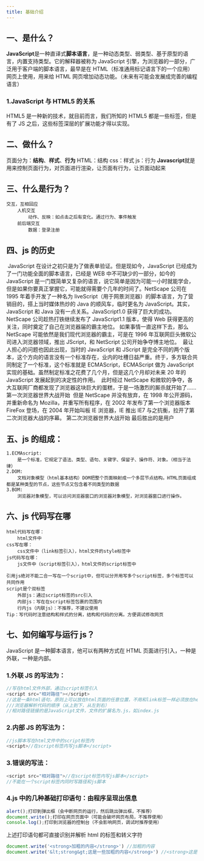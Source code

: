 ```yaml
---
title: 基础介绍
---
```


## 一、是什么？

**JavaScript**是一种直译式**脚本语言**，是一种动态类型、弱类型、基于原型的语言，内置支持类型。它的解释器被称为 JavaScript 引擎，为浏览器的一部分，广泛用于客户端的脚本语言，最早是在 HTML（标准通用标记语言下的一个应用）网页上使用，用来给 HTML 网页增加动态功能。（未来有可能会发展成完善的编程语言）

### 1.JavaScript 与 HTML5 的关系

HTML5 是一种新的技术，就目前而言，我们所知的 HTML5 都是一些标签，但是有了 JS 之后，这些标签深层的扩展功能才得以实现。

## 二、做什么？

页面分为：**结构**、**样式**、**行为**
HTML：结构
css：样式
js：行为
**Javascript**就是用来控制页面行为，对页面进行渲染，让页面有行为，让页面动起来

## 三、什么是行为？

```
交互，互相回应
	人机交互
		动作、反映：如点击之后有变化。通过行为、事件触发
	前后端交互
		数据：登录注册
```

## 四、js 的历史

​ JavaScript 在设计之初只是为了做表单验证。但是现如今，JavaScript 已经成为了一门功能全面的脚本语言，已经是 WEB 中不可缺少的一部分，如今的 JavaScript 是一门既简单又复杂的语言，说它简单是因为可能一小时就能学会，但是如果你要真正掌握它，可能就得需要个几年的时间了。
​ NetScape 公司在 1995 年着手开发了一种名为 liveScript（用于网景浏览器）的脚本语言，为了营销目的，搭上当时媒体热炒的 Java 的顺风车，临时更名为 JavaScript。其实，JavaScript 和 Java 没有一点关系。JavaScript1.0 获得了巨大的成功。
NetScape 公司趁热打铁继续发布了 JavaScript1.1 版本，使得 Web 获得更高的关注，同时奠定了自己在浏览器届的霸主地位。
如果事情一直这样下去，那么 NetScape 可能依然是我们现代浏览器的霸主，可是在 1996 年互联网巨头微软公司进入浏览器领域，推出 JScript，和 NetScript 公司开始争夺博主地位。
​ 最让人担心的问题也因此出现，当时的 JavaScript 和 JScript 是完全不同的两个版本，这个方向的语言没有一个标准存在，业内的吐槽日益严重。终于，多方联合共同制定了一个标准，这个标准就是 ECMAScript，ECMAScript 做为 JavaScript 实现的基础。虽然制定标准之花费了几个月，但是这几个月却对未来 20 年的 JavaScript 发展起到的决定性的作用。
​ 此时经过 NetScape 和微软的争夺，各大互联网厂商都发现了浏览器这块巨大的蛋糕，于是一场激烈的厮杀就开始了......
第一次浏览器世界大战开始
​ 但是 NetScape 并没有放弃，在 1998 年公开源码，并重新命名为 Mozilla，并重写所有程序，在 2002 年发布了第一个浏览器版本 FireFox 登场，在 2004 年开始叫板 IE 浏览器，IE 推出 IE7 与之抗衡，拉开了第二次浏览器大战的序幕。
第二次浏览器世界大战开始
最后胜出的是用户

## 五、js 的组成：

```
1.ECMAscript:
	是一个标准，它规定了语法、类型、语句、关键字、保留子、操作符、对象。（相当于法律）
2.DOM:
	文档对象模型（html基本结构）DOM把整个页面映射成一个多层节点结构。HTML页面组成都是某种类型的节点，这些节点又包含着不同类型的数据
3.BOM:
	浏览器对象模型，可以访问浏览器窗口的浏览器对象模型，对浏览器窗口进行操作。
```

## 六、js 代码写在哪

```
html代码写在哪：
	html文件中
css写在哪：
	css文件中（link标签引入），html文件的style标签中
js代码写在哪：
	js文件中（script标签引入），html文件的script标签中

引用js绝对不能二合一写在一个script中，但可以分开用写多个script标签，多个标签可以共同作用
script是个双标签
	外部js：通过script标签的src引入
	内部js：写在在script标签包裹的范围内
	行内js（内联js）：不推荐，不建议使用
Tip：写代码时注意结构和样式的分离，结构和代码的分离。方便调试修改网页
```

## 七、如何编写与运行 js？

JavaScript 是一种脚本语言，他可以有两种方式在 HTML 页面进行引入，一种是外联，一种是内部。

### 1.外联 JS 的写法为：

```javascript
//写在html文件外部，通过script标签引入
<script src="相对路径"></script>
//这是一条html语句，原则上可以放在html页面的任意位置，不用和link标签一样必须放在head部分
///浏览器解析代码的顺序（从上到下，从左到右）
//相对路径链接的是JavaScript文件，文件的扩展名为.js，如index.js
```

### 2.内部 JS 的写法为：

```javascript
//js脚本写在html文件中的script标签内
<script>//在script标签内写js脚本</script>
```

### 3.错误的写法：

```javascript
<script src="相对路径">//在script标签内写js脚本</script>
//不能在一个script标签内同时写路径和js脚本
```

### 4.js 中的几种基础打印语句：由程序呈现出信息

```javascript
alert();打印到弹出框（会中断网页的运行，然后跳出弹出框，不推荐）
document.write();打印在网页页面中（可能会破坏网页布局，不推荐使用）
console.log();打印到浏览器的控制台（不会影响网页，调试时推荐使用）
```

上述打印语句都可直接识别并解析 html 的标签和转义字符

```javascript
document.write('<strong>加粗的内容</strong>') //加粗的内容
document.write('&lt;strong&gt;这是一些加粗的内容</strong>') //<strong>这是一些加粗的内容
```
